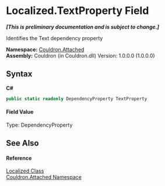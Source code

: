 # Localized.TextProperty Field
 _**\[This is preliminary documentation and is subject to change.\]**_

Identifies the Text&nbsp;dependency property

**Namespace:**&nbsp;<a href="N_Couldron_Attached">Couldron.Attached</a><br />**Assembly:**&nbsp;Couldron (in Couldron.dll) Version: 1.0.0.0 (1.0.0.0)

## Syntax

**C#**<br />
``` C#
public static readonly DependencyProperty TextProperty
```


#### Field Value
Type: DependencyProperty

## See Also


#### Reference
<a href="T_Couldron_Attached_Localized">Localized Class</a><br /><a href="N_Couldron_Attached">Couldron.Attached Namespace</a><br />